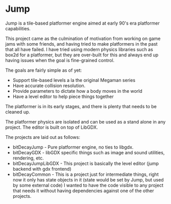 # Jump
Jump is a tile-based platformer engine aimed at early 90's era platformer capabilities.

This project came as the culmination of motivation from working on game jams with some friends, and having tried to make platformers in the past that all have failed. I have tried using modern physics libraries such as box2d for a platformer, but they are over-built for this and always end up having issues when the goal is fine-grained control.

The goals are fairly simple as of yet:

 * Support tile-based levels a la the original Megaman series
 * Have accurate collision resolution.
 * Provide parameters to dictate how a body moves in the world
 * Have a level editor to help piece things together

The platformer is in its early stages, and there is plenty that needs to be cleaned up.

The platformer physics are isolated and can be used as a stand alone in any project. The editor is built on top of LibGDX.

The projects are laid out as follows:
* bitDecayJump - Pure platformer engine, no ties to libgdx.
* bitDecayGDX - libGDX specific things such as image and sound utilities, rendering, etc.
* bitDecayJumpLibGDX - This project is basically the level editor (jump backend with gdx frontend)
* bitDecayCommon - This is a project just for intermediate things, right now it only has state objects in it (state would be set by Jump, but used by some external code) I wanted to have the code visible to any project that needs it without having dependencies against one of the other projects.
